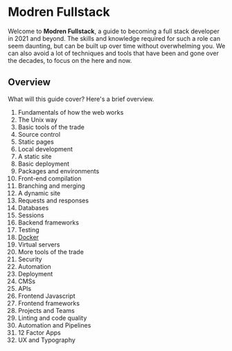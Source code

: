 # Modren Fullstack

Welcome to **Modren Fullstack**, a guide to becoming a full stack developer in 2021 and beyond. The skills and knowledge required for such a role can seem daunting, but can be built up over time without overwhelming you. We can also avoid a lot of techniques and tools that have been and gone over the decades, to focus on the here and now.

## Overview

What will this guide cover? Here's a brief overview.

1. Fundamentals of how the web works
2. The Unix way
3. Basic tools of the trade
4. Source control
5. Static pages
6. Local development
7. A static site
8. Basic deployment
9. Packages and environments
10. Front-end compilation
11. Branching and merging
12. A dynamic site
13. Requests and responses
14. Databases
15. Sessions
16. Backend frameworks
17. Testing
18. [Docker](18_docker.html)
19. Virtual servers
20. More tools of the trade
21. Security
22. Automation
23. Deployment
24. CMSs
25. APIs
26. Frontend Javascript
27. Frontend frameworks
28. Projects and Teams
29. Linting and code quality
30. Automation and Pipelines
31. 12 Factor Apps
32. UX and Typography
